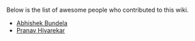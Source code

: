 Below is the list of awesome people who contributed to this wiki.

* [Abhishek Bundela](https://twitter.com/abhibundela)
* [Pranav Hivarekar](https://twitter.com/HivarekarPranav)
